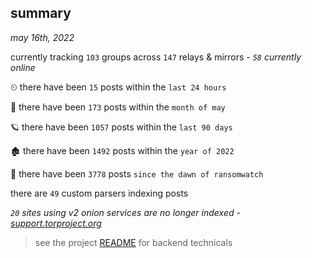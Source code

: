 
## summary
_may 16th, 2022_

currently tracking `103` groups across `147` relays & mirrors - _`58` currently online_

⏲ there have been `15` posts within the `last 24 hours`

🦈 there have been `173` posts within the `month of may`

🪐 there have been `1057` posts within the `last 90 days`

🏚 there have been `1492` posts within the `year of 2022`

🦕 there have been `3778` posts `since the dawn of ransomwatch`

there are `49` custom parsers indexing posts

_`20` sites using v2 onion services are no longer indexed - [support.torproject.org](https://support.torproject.org/onionservices/v2-deprecation/)_

> see the project [README](https://github.com/thetanz/ransomwatch#ransomwatch--) for backend technicals
